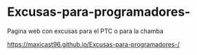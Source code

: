 # Excusas-para-programadores-
Pagina web con excusas para el PTC o para la chamba

https://maxicast96.github.io/Excusas-para-programadores-/
